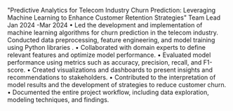 "Predictive Analytics for Telecom Industry Churn Prediction: Leveraging Machine Learning to Enhance Customer Retention Strategies"
Team Lead Jan 2024 -Mar 2024
•	Led the development and implementation of machine learning algorithms for churn prediction in the telecom industry. Conducted data preprocessing, feature engineering, and model training using Python libraries .
•	Collaborated with domain experts to define relevant features and optimize model performance.
•	Evaluated model performance using metrics such as accuracy, precision, recall, and F1-score.
•	Created visualizations and dashboards to present insights and recommendations to stakeholders. 
•	Contributed to the interpretation of model results and the development of strategies to reduce customer churn.
•	Documented the entire project workflow, including data exploration, modeling techniques, and findings.

